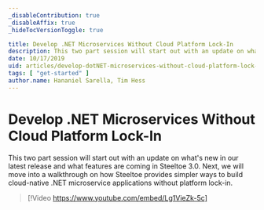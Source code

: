 ```yaml
---
_disableContribution: true
_disableAffix: true
_hideTocVersionToggle: true

title: Develop .NET Microservices Without Cloud Platform Lock-In
description: This two part session will start out with an update on what's new in our latest release and what features are coming in Steeltoe 3.0. Next, we will move into a walkthrough on how Steeltoe provides simpler ways to build cloud-native .NET microservice applications without platform lock-in.
date: 10/17/2019
uid: articles/develop-dotNET-microservices-without-cloud-platform-lock-In
tags: [ "get-started" ]
author.name: Hananiel Sarella, Tim Hess
---
```


# Develop .NET Microservices Without Cloud Platform Lock-In

This two part session will start out with an update on what's new in our latest release and what features are coming in Steeltoe 3.0. Next, we will move into a walkthrough on how Steeltoe provides simpler ways to build cloud-native .NET microservice applications without platform lock-in.

> [!Video https://www.youtube.com/embed/Lg1VieZk-5c]
